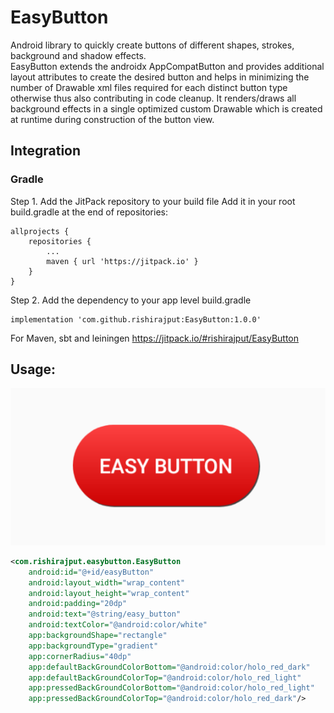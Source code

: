 # EasyButton
Android library to quickly create buttons of different shapes, strokes, background and shadow effects.  
EasyButton extends the androidx AppCompatButton and provides additional layout attributes to create the desired button and helps in minimizing the number of Drawable  xml files required for each distinct button type otherwise thus also contributing in code cleanup.
It renders/draws all background effects in a single optimized custom Drawable which is created at runtime during construction of the button view.

## Integration
### Gradle
Step 1. Add the JitPack repository to your build file 
Add it in your root build.gradle at the end of repositories:

	allprojects {
		repositories {
			...
			maven { url 'https://jitpack.io' }
		}
	}

Step 2. Add the dependency to your app level build.gradle
  
    implementation 'com.github.rishirajput:EasyButton:1.0.0'

For Maven, sbt and leiningen
https://jitpack.io/#rishirajput/EasyButton   

## Usage:  
![alt text](https://github.com/rishirajput/EasyButton/blob/master/easy_button_sample.PNG?raw=true)

```xml
<com.rishirajput.easybutton.EasyButton
	android:id="@+id/easyButton"
	android:layout_width="wrap_content"
	android:layout_height="wrap_content"
	android:padding="20dp"
	android:text="@string/easy_button"
	android:textColor="@android:color/white"
	app:backgroundShape="rectangle"
	app:backgroundType="gradient"
	app:cornerRadius="40dp"
	app:defaultBackGroundColorBottom="@android:color/holo_red_dark"
	app:defaultBackGroundColorTop="@android:color/holo_red_light"
	app:pressedBackGroundColorBottom="@android:color/holo_red_light"
	app:pressedBackGroundColorTop="@android:color/holo_red_dark"/>
```
